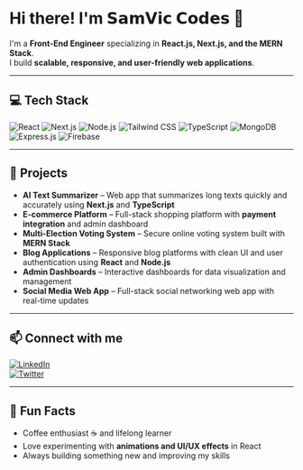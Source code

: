 # Hi there! I'm 𝗦𝗮𝗺𝗩𝗶𝗰 𝗖𝗼𝗱𝗲𝘀 👋

I'm a **Front-End Engineer** specializing in **React.js, Next.js, and the MERN Stack**.  
I build **scalable, responsive, and user-friendly web applications**.

---

## 💻 Tech Stack
![React](https://img.shields.io/badge/React-61DAFB?style=for-the-badge&logo=react&logoColor=black)
![Next.js](https://img.shields.io/badge/Next.js-000000?style=for-the-badge&logo=next.js&logoColor=white)
![Node.js](https://img.shields.io/badge/Node.js-339933?style=for-the-badge&logo=node.js&logoColor=white)
![Tailwind CSS](https://img.shields.io/badge/Tailwind_CSS-06B6D4?style=for-the-badge&logo=tailwind-css&logoColor=white)
![TypeScript](https://img.shields.io/badge/TypeScript-007ACC?style=for-the-badge&logo=typescript&logoColor=white)
![MongoDB](https://img.shields.io/badge/MongoDB-47A248?style=for-the-badge&logo=mongodb&logoColor=white)
![Express.js](https://img.shields.io/badge/Express.js-000000?style=for-the-badge&logo=express&logoColor=white)
![Firebase](https://img.shields.io/badge/Firebase-FFCA28?style=for-the-badge&logo=firebase&logoColor=black)

---

## 🚀 Projects
- **AI Text Summarizer** – Web app that summarizes long texts quickly and accurately using **Next.js** and **TypeScript**  
- **E-commerce Platform** – Full-stack shopping platform with **payment integration** and admin dashboard  
- **Multi-Election Voting System** – Secure online voting system built with **MERN Stack**  
- **Blog Applications** – Responsive blog platforms with clean UI and user authentication using **React** and **Node.js**  
- **Admin Dashboards** – Interactive dashboards for data visualization and management  
- **Social Media Web App** – Full-stack social networking web app with real-time updates  

---

## 📫 Connect with me
[![LinkedIn](https://img.shields.io/badge/LinkedIn-0A66C2?style=for-the-badge&logo=linkedin&logoColor=white)](https://www.linkedin.com/in/samviccodes/)  
[![Twitter](https://img.shields.io/badge/Twitter-1DA1F2?style=for-the-badge&logo=twitter&logoColor=white)](https://x.com/SamVicCodes)  

---

## 🎯 Fun Facts
- Coffee enthusiast ☕ and lifelong learner  
- Love experimenting with **animations and UI/UX effects** in React  
- Always building something new and improving my skills  
